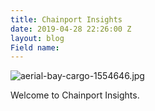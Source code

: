 ```yaml
---
title: Chainport Insights
date: 2019-04-28 22:26:00 Z
layout: blog
Field name: 
---
```


![aerial-bay-cargo-1554646.jpg](/uploads/aerial-bay-cargo-1554646.jpg)

Welcome to Chainport Insights.
